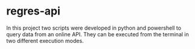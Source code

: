 # regres-api
 
 In this project two scripts were developed in python and powershell to query data from an online API. 
 They can be executed from the terminal in two different execution modes.
